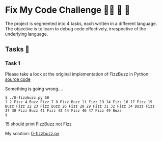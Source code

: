 # Fix My Code Challenge :technologist: :syringe: :bug:

The project is segmented into 4 tasks, each written in a different language.
The objective is to learn to debug code effectively, irrespective of the underlying language.


## Tasks :pushpin:

### Task 1

Please take a look at the original implementation of FizzBuzz in Python: [source code](https://github.com/holbertonschool/0x00-Fix_My_Code_Challenge/blob/master/0-fizzbuzz.py)

Something is going wrong….

```
$ ./0-fizzbuzz.py 50
1 2 Fizz 4 Buzz Fizz 7 8 Fizz Buzz 11 Fizz 13 14 Fizz 16 17 Fizz 19 Buzz Fizz 22 23 Fizz Buzz 26 Fizz 28 29 Fizz 31 32 Fizz 34 Buzz Fizz 37 38 Fizz Buzz 41 Fizz 43 44 Fizz 46 47 Fizz 49 Buzz
$
```

15 should print FizzBuzz not Fizz

My solution: [0-fizzbuzz.py][1]



[1]: ../blob/master/0x00-challenge/0-fizzbuzz.py




